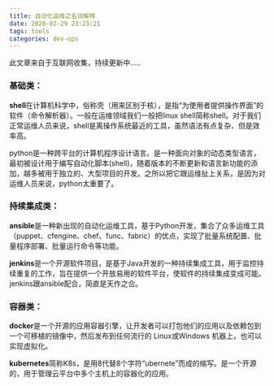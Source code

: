 ```yaml
---
title: 自动化运维之名词解释
date: 2020-02-29 23:23:21
tags: tools
categories: dev-ops
---
```


此文章来自于互联网收集，持续更新中.....

<!--more-->

### 基础类：

**shell**在计算机科学中，俗称壳（用来区别于核），是指“为使用者提供操作界面”的软件（命令解析器）。一般在运维领域我们一般把linux shell简称shell。对于我们正常运维人员来说，shell是离操作系统最近的工具，虽然语法有点复杂、但是效率高。

python是一种跨平台的计算机程序设计语言。是一种面向对象的动态类型语言，最初被设计用于编写自动化脚本(shell)，随着版本的不断更新和语言新功能的添加，越多被用于独立的、大型项目的开发。之所以把它跟运维扯上关系，是因为对运维人员来说，python太重要了。


### 持续集成​类：

**ansible**是一种新出现的自动化运维工具，基于Python开发，集合了众多运维工具（puppet、cfengine、chef、func、fabric）的优点，实现了批量系统配置、批量程序部署、批量运行命令等功能。

**jenkins**是一个开源软件项目，是基于Java开发的一种持续集成工具，用于监控持续重复的工作，旨在提供一个开放易用的软件平台，使软件的持续集成变成可能。jenkins跟ansible配合，简直是​天作之合。


### 容器类：

**docker**是一个开源的应用容器引擎，让开发者可以打包他们的应用以及依赖包到一个可移植的镜像中，然后发布到任何流行的 Linux或Windows 机器上，也可以实现虚拟化。

**kubernetes**简称K8s，是用8代替8个字符“ubernete”而成的缩写。是一个开源的，用于管理云平台中多个主机上的容器化的应用。​

